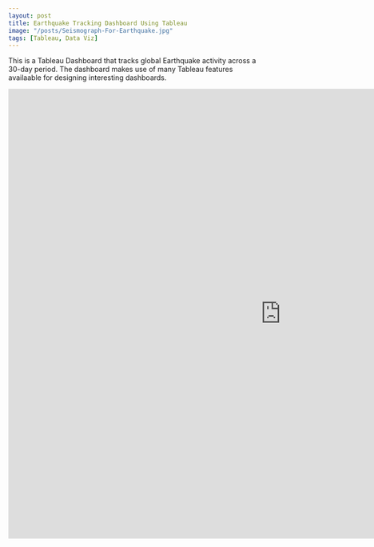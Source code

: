 ```yaml
---
layout: post
title: Earthquake Tracking Dashboard Using Tableau
image: "/posts/Seismograph-For-Earthquake.jpg"
tags: [Tableau, Data Viz]
---
```

This is a Tableau Dashboard that tracks global Earthquake activity across a 30-day period.  The dashboard makes use of many Tableau features availaable for designing interesting dashboards.
<iframe seamless frameborder="0" src="https://public.tableau.com/views/Earthquake-dashboard_17547000591710/EarthquakeTracker?:language=en-US&:sid=&:redirect=auth&:display_count=n&:origin=viz_share_link" width = '1090' height = '900'></iframe
